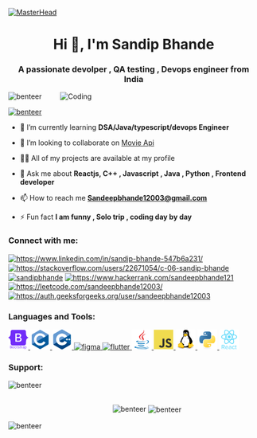 [![MasterHead](https://firebasestorage.googleapis.com/v0/b/flexi-coding.appspot.com/o/dempgi7-520f8d5f-63d4-4453-8822-dbc149ae27f8.gif?alt=media&token=91c0c7b2-93c3-4029-b011-1a8703c5730d)](https://rishavchanda.io)
<h1 align="center">Hi 👋, I'm Sandip Bhande</h1>
<h3 align="center">A passionate devolper  ,  QA testing ,  Devops engineer from India</h3>
<img align="right" alt="Coding" width="400" src="https://cdn.dribbble.com/users/1162077/screenshots/3848914/programmer.gif">


<p align="left"> <img src="https://komarev.com/ghpvc/?username=benteer&label=Profile%20views&color=0e75b6&style=flat" alt="benteer" /> </p>

<p align="left"> <a href="https://github.com/ryo-ma/github-profile-trophy"><img src="https://github-profile-trophy.vercel.app/?username=benteer" alt="benteer" /></a> </p>


- 🌱 I’m currently learning **DSA/Java/typescript/devops Engineer**

- 👯 I’m looking to collaborate on [Movie Api](https://www.linkedin.com/feed/update/urn:li:activity:7015342740297179136/)

- 👨‍💻 All of my projects are available at my profile

- 💬 Ask me about **Reactjs, C++ , Javascript , Java , Python  , Frontend developer**

- 📫 How to reach me **Sandeepbhande12003@gmail.com**

- ⚡ Fun fact **I am funny , Solo trip , coding day by day**

<h3 align="left">Connect with me:</h3>

<p align="left">
<a href="https://linkedin.com/in/https://www.linkedin.com/in/sandip-bhande-547b6a231/" target="blank"><img align="center" src="https://raw.githubusercontent.com/rahuldkjain/github-profile-readme-generator/master/src/images/icons/Social/linked-in-alt.svg" alt="https://www.linkedin.com/in/sandip-bhande-547b6a231/" height="30" width="40" /></a>
<a href="https://stackoverflow.com/users/https://stackoverflow.com/users/22671054/c-06-sandip-bhande" target="blank"><img align="center" src="https://raw.githubusercontent.com/rahuldkjain/github-profile-readme-generator/master/src/images/icons/Social/stack-overflow.svg" alt="https://stackoverflow.com/users/22671054/c-06-sandip-bhande" height="30" width="40" /></a>
<a href="https://www.youtube.com/c/sandipbhande" target="blank"><img align="center" src="https://raw.githubusercontent.com/rahuldkjain/github-profile-readme-generator/master/src/images/icons/Social/youtube.svg" alt="sandipbhande" height="30" width="40" /></a>
<a href="https://www.hackerrank.com/https://www.hackerrank.com/sandeepbhande121" target="blank"><img align="center" src="https://raw.githubusercontent.com/rahuldkjain/github-profile-readme-generator/master/src/images/icons/Social/hackerrank.svg" alt="https://www.hackerrank.com/sandeepbhande121" height="30" width="40" /></a>
<a href="https://www.leetcode.com/https://leetcode.com/sandeepbhande12003/" target="blank"><img align="center" src="https://raw.githubusercontent.com/rahuldkjain/github-profile-readme-generator/master/src/images/icons/Social/leet-code.svg" alt="https://leetcode.com/sandeepbhande12003/" height="30" width="40" /></a>
<a href="https://auth.geeksforgeeks.org/user/https://auth.geeksforgeeks.org/user/sandeepbhande12003" target="blank"><img align="center" src="https://raw.githubusercontent.com/rahuldkjain/github-profile-readme-generator/master/src/images/icons/Social/geeks-for-geeks.svg" alt="https://auth.geeksforgeeks.org/user/sandeepbhande12003" height="30" width="40" /></a>
</p>

<h3 align="left">Languages and Tools:</h3>
<p align="left"> <a href="https://getbootstrap.com" target="_blank" rel="noreferrer"> <img src="https://raw.githubusercontent.com/devicons/devicon/master/icons/bootstrap/bootstrap-plain-wordmark.svg" alt="bootstrap" width="40" height="40"/> </a> <a href="https://www.cprogramming.com/" target="_blank" rel="noreferrer"> <img src="https://raw.githubusercontent.com/devicons/devicon/master/icons/c/c-original.svg" alt="c" width="40" height="40"/> </a> <a href="https://www.w3schools.com/cpp/" target="_blank" rel="noreferrer"> <img src="https://raw.githubusercontent.com/devicons/devicon/master/icons/cplusplus/cplusplus-original.svg" alt="cplusplus" width="40" height="40"/> </a> <a href="https://www.figma.com/" target="_blank" rel="noreferrer"> <img src="https://www.vectorlogo.zone/logos/figma/figma-icon.svg" alt="figma" width="40" height="40"/> </a> <a href="https://flutter.dev" target="_blank" rel="noreferrer"> <img src="https://www.vectorlogo.zone/logos/flutterio/flutterio-icon.svg" alt="flutter" width="40" height="40"/> </a> <a href="https://www.java.com" target="_blank" rel="noreferrer"> <img src="https://raw.githubusercontent.com/devicons/devicon/master/icons/java/java-original.svg" alt="java" width="40" height="40"/> </a> <a href="https://developer.mozilla.org/en-US/docs/Web/JavaScript" target="_blank" rel="noreferrer"> <img src="https://raw.githubusercontent.com/devicons/devicon/master/icons/javascript/javascript-original.svg" alt="javascript" width="40" height="40"/> </a> <a href="https://www.linux.org/" target="_blank" rel="noreferrer"> <img src="https://raw.githubusercontent.com/devicons/devicon/master/icons/linux/linux-original.svg" alt="linux" width="40" height="40"/> </a> <a href="https://www.python.org" target="_blank" rel="noreferrer"> <img src="https://raw.githubusercontent.com/devicons/devicon/master/icons/python/python-original.svg" alt="python" width="40" height="40"/> </a> <a href="https://reactjs.org/" target="_blank" rel="noreferrer"> <img src="https://raw.githubusercontent.com/devicons/devicon/master/icons/react/react-original-wordmark.svg" alt="react" width="40" height="40"/> </a> </p>

<h3 align="left">Support:</h3>
<p><a href="https://www.buymeacoffee.com/benteer "> <img align="left" src="https://cdn.buymeacoffee.com/buttons/v2/default-yellow.png" height="50" width="210" alt="benteer " /></a></p><br><br>

<p><img align="left" src="https://github-readme-stats.vercel.app/api/top-langs?username=benteer&show_icons=true&locale=en&layout=compact" alt="benteer" /></p>

<p>&nbsp;<img align="center" src="https://github-readme-stats.vercel.app/api?username=benteer&show_icons=true&locale=en" alt="benteer" /></p>

<p><img align="center" src="https://github-readme-streak-stats.herokuapp.com/?user=benteer&" alt="benteer" /></p>
